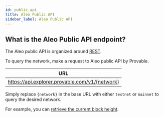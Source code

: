 ```yaml
---
id: public_api
title: Aleo Public API
sidebar_label: Aleo Public API
---
```

## What is the Aleo Public API endpoint?

The Aleo public API is organized around [REST](https://en.wikipedia.org/wiki/Representational_state_transfer).

To query the network, make a request to Aleo public API by Provable.
<!-- markdown-link-check-disable -->

| URL              |
|------------------|
| https://api.explorer.provable.com/v1/{network} |

Simply replace `{network}` in the base URL with either `testnet` or `mainnet` to query the desired network.

For example, you can [retrieve the current block height](https://api.explorer.provable.com/v1/testnet/block/height/latest).